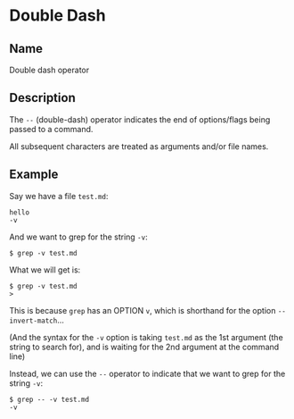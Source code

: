 # Double Dash

## Name
Double dash operator

## Description
The `--` (double-dash) operator indicates the end of options/flags being passed to a command.

All subsequent characters are treated as arguments and/or file names.

## Example
Say we have a file `test.md`:
```
hello
-v
```

And we want to grep for the string `-v`:
```
$ grep -v test.md
```

What we will get is:
```
$ grep -v test.md
>
```

This is because `grep` has an OPTION `v`, which is shorthand for the option `--invert-match`...

(And the syntax for the `-v` option is taking `test.md` as the 1st argument (the string to search for), and is waiting for the 2nd argument at the command line)

Instead, we can use the `--` operator to indicate that we want to grep for the string `-v`:
```
$ grep -- -v test.md
-v
```
